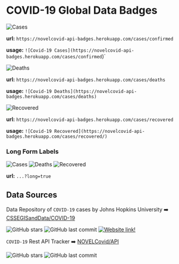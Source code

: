# COVID-19 Global Data Badges

![Cases](https://novelcovid-api-badges.herokuapp.com/confirmed)

**url:** `https://novelcovid-api-badges.herokuapp.com/cases/confirmed`

**usage:** `![Covid-19 Cases](https://novelcovid-api-badges.herokuapp.com/cases/confirmed`)`


![Deaths](https://novelcovid-api-badges.herokuapp.com/deaths)

**url:** `https://novelcovid-api-badges.herokuapp.com/cases/deaths`

**usage:** `![Covid-19 Deaths](https://novelcovid-api-badges.herokuapp.com/cases/deaths)`


![Recovered](https://novelcovid-api-badges.herokuapp.com/recovered)

**url:** `https://novelcovid-api-badges.herokuapp.com/cases/recovered`

**usage:** `![Covid-19 Recovered](https://novelcovid-api-badges.herokuapp.com/cases/recovered/)`

### Long Form Labels
![Cases](https://novelcovid-api-badges.herokuapp.com/confirmed?long=true)
![Deaths](https://novelcovid-api-badges.herokuapp.com/deaths?long=true)
![Recovered](https://novelcovid-api-badges.herokuapp.com/recovered?long=true)

**url:** `...?long=true`




## Data Sources

Data Repository of `COVID-19` cases by Johns Hopkins University :arrow_right: [CSSEGISandData/COVID-19](https://github.com/CSSEGISandData/COVID-19)

![GitHub stars](https://img.shields.io/github/stars/CSSEGISandData/COVID-19)
![GitHub last commit](https://img.shields.io/github/last-commit/CSSEGISandData/COVID-19)
[![Website link!](https://img.shields.io/badge/website-link-1abc9c.svg)](https://systems.jhu.edu/research/public-health/ncov)

`COVID-19` Rest API Tracker :arrow_right: [NOVELCovid/API](https://github.com/ExpDev07/coronavirus-tracker-api)

![GitHub stars](https://img.shields.io/github/stars/NovelCOVID/API)
![GitHub last commit](https://img.shields.io/github/last-commit/ExpDev07/coronavirus-tracker-api)
